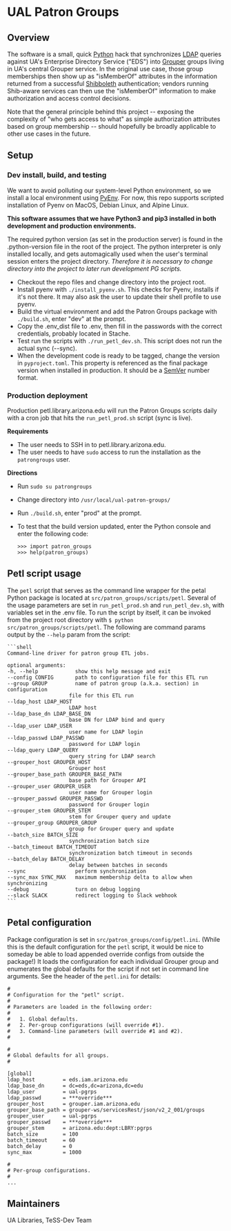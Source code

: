 # UAL Patron Groups

## Overview

The software is a small, quick [Python][python] hack that synchronizes [LDAP][ldap] queries against UA's Enterprise Directory Service ("EDS") into [Grouper][grouper] groups living in UA's central Grouper service.  In the original use case, those group memberships then show up as "isMemberOf" attributes in the information returned from a successful [Shibboleth][shibboleth] authentication; vendors running Shib-aware services can then use the "isMemberOf" information to make authorization and access control decisions.

Note that the general principle behind this project -- exposing the complexity of "who gets access to what" as simple authorization attributes based on group membership -- should hopefully be broadly applicable to other use cases in the future.

## Setup

### Dev install, build, and testing

We want to avoid polluting our system-level Python environment, so we install a local
environment using [PyEnv][pyenv]. For now, this repo supports scripted installation of Pyenv on MacOS, Debian Linux, and Alpine Linux.

**This software assumes that we have Python3 and pip3 installed in both development and production environments.**

The required python version (as set in the production server) is found in the .python-version file in the root of the project. The python interpreter is only installed locally, and gets automagically used when the user's terminal session enters the project directory. *Therefore it is necessary to change directory into the project to later run development PG scripts.*

* Checkout the repo files and change directory into the project root.
* Install pyenv with `./install_pyenv.sh`. This checks for Pyenv, installs if it's not there. It may also ask the user to update their shell profile to use pyenv.
* Build the virtual environment and add the Patron Groups package with `./build.sh`, enter "dev" at the prompt.
* Copy the .env_dist file to .env, then fill in the passwords with the correct credentials, probably located in Stache.
* Test run the scripts with `./run_petl_dev.sh`. This script does not run the actual sync (--sync).
* When the development code is ready to be tagged, change the version in `pyproject.toml`. This property is referenced as the final package version when installed in production. It should be a [SemVer][semver] number format.

### Production deployment

Production petl.library.arizona.edu will run the Patron Groups scripts daily with a cron job that hits the `run_petl_prod.sh` script (sync is live).

**Requirements**
* The user needs to SSH in to petl.library.arizona.edu.
* The user needs to have `sudo` access to run the installation as the `patrongroups` user.

**Directions**
* Run `sudo su patrongroups`
* Change directory into `/usr/local/ual-patron-groups/`
* Run `./build.sh`, enter "prod" at the prompt.
* To test that the build version updated, enter the Python console and enter the following code:

    ```shell
    >>> import patron_groups
    >>> help(patron_groups)
    ```
    
## Petl script usage

The `petl` script that serves as the command line wrapper for the petal Python package is located at `src/patron_groups/scripts/petl`. Several of the usage parameters are set in `run_petl_prod.sh` and `run_petl_dev.sh`, with variables set in the .env file. To run the script by itself, it can be invoked from the project root directory with `$ python src/patron_groups/scripts/petl`. The following are command params output by the `--help` param from the script:

    ```shell
    Command-line driver for patron group ETL jobs.

    optional arguments:
    -h, --help            show this help message and exit
    --config CONFIG       path to configuration file for this ETL run
    --group GROUP         name of patron group (a.k.a. section) in configuration
                        file for this ETL run
    --ldap_host LDAP_HOST
                        LDAP host
    --ldap_base_dn LDAP_BASE_DN
                        base DN for LDAP bind and query
    --ldap_user LDAP_USER
                        user name for LDAP login
    --ldap_passwd LDAP_PASSWD
                        password for LDAP login
    --ldap_query LDAP_QUERY
                        query string for LDAP search
    --grouper_host GROUPER_HOST
                        Grouper host
    --grouper_base_path GROUPER_BASE_PATH
                        base path for Grouper API
    --grouper_user GROUPER_USER
                        user name for Grouper login
    --grouper_passwd GROUPER_PASSWD
                        password for Grouper login
    --grouper_stem GROUPER_STEM
                        stem for Grouper query and update
    --grouper_group GROUPER_GROUP
                        group for Grouper query and update
    --batch_size BATCH_SIZE
                        synchronization batch size
    --batch_timeout BATCH_TIMEOUT
                        synchronization batch timeout in seconds
    --batch_delay BATCH_DELAY
                        delay between batches in seconds
    --sync                perform synchronization
    --sync_max SYNC_MAX   maximum membership delta to allow when synchronizing
    --debug               turn on debug logging
    --slack SLACK         redirect logging to Slack webhook
    ```
    
## Petal configuration

Package configuration is set in `src/patron_groups/config/petl.ini`. (While this is the default configuration for the `petl` script, it would be nice to someday be able to load appended override configs from outside the package!) It loads the configuration for each individual Grouper group and enumerates the global defaults for the script if not set in command line arguments. See the header of the `petl.ini` for details: 

```shell
#
# Configuration for the "petl" script.
#
# Parameters are loaded in the following order:
#
#   1. Global defaults.
#   2. Per-group configurations (will override #1).
#   3. Command-line parameters (will override #1 and #2).
#

#
# Global defaults for all groups.
#

[global]
ldap_host         = eds.iam.arizona.edu
ldap_base_dn      = dc=eds,dc=arizona,dc=edu
ldap_user         = ual-pgrps
ldap_passwd       = ***override***
grouper_host      = grouper.iam.arizona.edu
grouper_base_path = grouper-ws/servicesRest/json/v2_2_001/groups
grouper_user      = ual-pgrps
grouper_passwd    = ***override***
grouper_stem      = arizona.edu:dept:LBRY:pgrps
batch_size        = 100
batch_timeout     = 60
batch_delay       = 0
sync_max          = 1000

#
# Per-group configurations.
#
...
```

## Maintainers

UA Libraries, TeSS-Dev Team

[python]: https://www.python.org/
[ldap]: https://en.wikipedia.org/wiki/Lightweight_Directory_Access_Protocol
[grouper]: https://www.internet2.edu/products-services/trust-identity/grouper/
[shibboleth]: https://shibboleth.net/
[alpine]: https://alpinelinux.org/
[crond]: https://en.wikipedia.org/wiki/Cron
[homebrew]: https://brew.sh/
[pyenv]: https://github.com/pyenv/pyenv
[pyenv-virtualenv]: https://github.com/pyenv/pyenv-virtualenv
[semver]: http://semver.org
